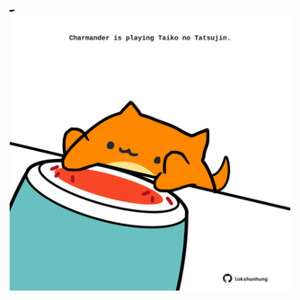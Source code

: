 <!-- built at 29/03/2024, 02:06:20 UTC -->
<p align="center">
  <img width="500" height="500" src="./ReadmeImage.svg">
</p>
